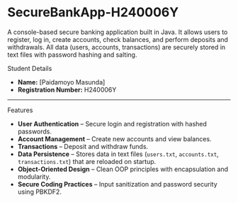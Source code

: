 # SecureBankApp-H240006Y
A console-based secure banking application built in Java.   It allows users to register, log in, create accounts, check balances, and perform deposits and withdrawals.   All data (users, accounts, transactions) are securely stored in text files with password hashing and salting.

Student Details
- **Name:** [Paidamoyo Masunda]
- **Registration Number:** H240006Y

---

 Features
-  **User Authentication** – Secure login and registration with hashed passwords.
-  **Account Management** – Create new accounts and view balances.
-  **Transactions** – Deposit and withdraw funds.
-  **Data Persistence** – Stores data in text files (`users.txt`, `accounts.txt`, `transactions.txt`) that are reloaded on startup.
-  **Object-Oriented Design** – Clean OOP principles with encapsulation and modularity.
-  **Secure Coding Practices** – Input sanitization and password security using PBKDF2.
